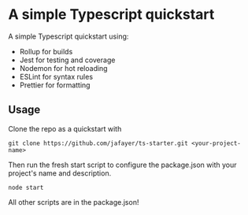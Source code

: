 # A simple Typescript quickstart

A simple Typescript quickstart using: 
* Rollup for builds
* Jest for testing and coverage
* Nodemon for hot reloading
* ESLint for syntax rules
* Prettier for formatting

## Usage

Clone the repo as a quickstart with

`git clone https://github.com/jafayer/ts-starter.git <your-project-name>`

Then run the fresh start script to configure the package.json with your project's
name and description.

`node start`

All other scripts are in the package.json!